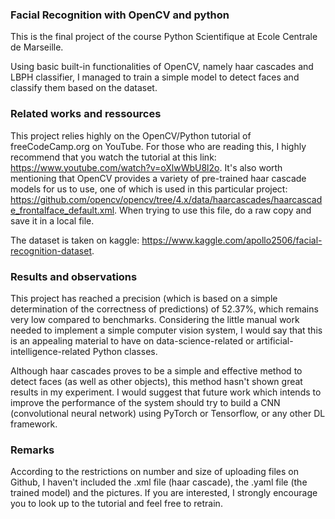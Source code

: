 ### Facial Recognition with OpenCV and python

This is the final project of the course Python Scientifique at Ecole Centrale de Marseille.

Using basic built-in functionalities of OpenCV, namely haar cascades and LBPH classifier, I managed to train a simple model to detect faces and classify them based on the dataset.

### Related works and ressources

This project relies highly on the OpenCV/Python tutorial of freeCodeCamp.org on YouTube. For those who are reading this, I highly recommend that you watch the tutorial at this link: https://www.youtube.com/watch?v=oXlwWbU8l2o. It's also worth mentioning that OpenCV provides a variety of pre-trained haar cascade models for us to use, one of which is used in this particular project: https://github.com/opencv/opencv/tree/4.x/data/haarcascades/haarcascade_frontalface_default.xml. When trying to use this file, do a raw copy and save it in a local file.

The dataset is taken on kaggle: https://www.kaggle.com/apollo2506/facial-recognition-dataset.

### Results and observations

This project has reached a precision (which is based on a simple determination of the correctness of predictions) of 52.37%, which remains very low compared to benchmarks. Considering the little manual work needed to implement a simple computer vision system, I would say that this is an appealing material to have on data-science-related or artificial-intelligence-related Python classes.

Although haar cascades proves to be a simple and effective method to detect faces (as well as other objects), this method hasn't shown great results in my experiment. I would suggest that future work which intends to improve the performance of the system should try to build a CNN (convolutional neural network) using PyTorch or Tensorflow, or any other DL framework.

### Remarks

According to the restrictions on number and size of uploading files on Github, I haven't included the .xml file (haar cascade), the .yaml file (the trained model) and the pictures. If you are interested, I strongly encourage you to look up to the tutorial and feel free to retrain.
